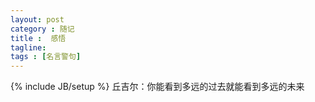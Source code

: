 ```yaml
---
layout: post
category : 随记
title :  感悟
tagline: 
tags : [名言警句]
---
```

{% include JB/setup %}
丘吉尔：你能看到多远的过去就能看到多远的未来
